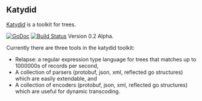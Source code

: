 ## Katydid

[Katydid](http://katydid.github.io) is a toolkit for trees.

[![GoDoc](https://godoc.org/github.com/katydid/katydid?status.svg)](https://godoc.org/github.com/katydid/katydid) [![Build Status](https://drone.io/github.com/katydid/katydid/status.png)](https://drone.io/github.com/katydid/katydid/latest) Version 0.2 Alpha.

Currently there are three tools in the katydid toolkit:

  * Relapse: a regular expression type language for trees that matches up to 1000000s of records per second, 
  * A collection of parsers (protobuf, json, xml, reflected go structures) which are easily extendable, and
  * A collection of encoders (protobuf, json, xml, reflected go structures) which are useful for dynamic transcoding.

